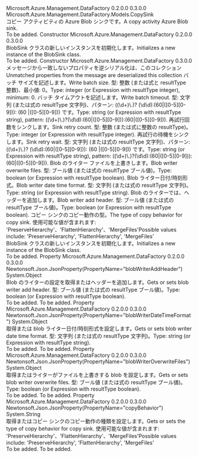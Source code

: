 <Type Name="BlobSink" FullName="Microsoft.Azure.Management.DataFactory.Models.BlobSink">
  <TypeSignature Language="C#" Value="public class BlobSink : Microsoft.Azure.Management.DataFactory.Models.CopySink" />
  <TypeSignature Language="ILAsm" Value=".class public auto ansi beforefieldinit BlobSink extends Microsoft.Azure.Management.DataFactory.Models.CopySink" />
  <TypeSignature Language="DocId" Value="T:Microsoft.Azure.Management.DataFactory.Models.BlobSink" />
  <TypeSignature Language="VB.NET" Value="Public Class BlobSink&#xA;Inherits CopySink" />
  <TypeSignature Language="F#" Value="type BlobSink = class&#xA;    inherit CopySink" />
  <AssemblyInfo>
    <AssemblyName>Microsoft.Azure.Management.DataFactory</AssemblyName>
    <AssemblyVersion>0.2.0.0</AssemblyVersion>
    <AssemblyVersion>0.3.0.0</AssemblyVersion>
  </AssemblyInfo>
  <Base>
    <BaseTypeName>Microsoft.Azure.Management.DataFactory.Models.CopySink</BaseTypeName>
  </Base>
  <Interfaces />
  <Docs>
    <summary>
            <span data-ttu-id="994db-101">コピー アクティビティの Azure Blob シンクです。</span><span class="sxs-lookup"><span data-stu-id="994db-101">A copy activity Azure Blob sink.</span></span>
            </summary>
    <remarks>To be added.</remarks>
  </Docs>
  <Members>
    <Member MemberName=".ctor">
      <MemberSignature Language="C#" Value="public BlobSink ();" />
      <MemberSignature Language="ILAsm" Value=".method public hidebysig specialname rtspecialname instance void .ctor() cil managed" />
      <MemberSignature Language="DocId" Value="M:Microsoft.Azure.Management.DataFactory.Models.BlobSink.#ctor" />
      <MemberSignature Language="VB.NET" Value="Public Sub New ()" />
      <MemberType>Constructor</MemberType>
      <AssemblyInfo>
        <AssemblyName>Microsoft.Azure.Management.DataFactory</AssemblyName>
        <AssemblyVersion>0.2.0.0</AssemblyVersion>
        <AssemblyVersion>0.3.0.0</AssemblyVersion>
      </AssemblyInfo>
      <Parameters />
      <Docs>
        <summary>
            <span data-ttu-id="994db-102">BlobSink クラスの新しいインスタンスを初期化します。</span><span class="sxs-lookup"><span data-stu-id="994db-102">Initializes a new instance of the BlobSink class.</span></span>
            </summary>
        <remarks>To be added.</remarks>
      </Docs>
    </Member>
    <Member MemberName=".ctor">
      <MemberSignature Language="C#" Value="public BlobSink (System.Collections.Generic.IDictionary&lt;string,object&gt; additionalProperties = null, object writeBatchSize = null, object writeBatchTimeout = null, object sinkRetryCount = null, object sinkRetryWait = null, object blobWriterOverwriteFiles = null, object blobWriterDateTimeFormat = null, object blobWriterAddHeader = null, string copyBehavior = null);" />
      <MemberSignature Language="ILAsm" Value=".method public hidebysig specialname rtspecialname instance void .ctor(class System.Collections.Generic.IDictionary`2&lt;string, object&gt; additionalProperties, object writeBatchSize, object writeBatchTimeout, object sinkRetryCount, object sinkRetryWait, object blobWriterOverwriteFiles, object blobWriterDateTimeFormat, object blobWriterAddHeader, string copyBehavior) cil managed" />
      <MemberSignature Language="DocId" Value="M:Microsoft.Azure.Management.DataFactory.Models.BlobSink.#ctor(System.Collections.Generic.IDictionary{System.String,System.Object},System.Object,System.Object,System.Object,System.Object,System.Object,System.Object,System.Object,System.String)" />
      <MemberSignature Language="VB.NET" Value="Public Sub New (Optional additionalProperties As IDictionary(Of String, Object) = null, Optional writeBatchSize As Object = null, Optional writeBatchTimeout As Object = null, Optional sinkRetryCount As Object = null, Optional sinkRetryWait As Object = null, Optional blobWriterOverwriteFiles As Object = null, Optional blobWriterDateTimeFormat As Object = null, Optional blobWriterAddHeader As Object = null, Optional copyBehavior As String = null)" />
      <MemberSignature Language="F#" Value="new Microsoft.Azure.Management.DataFactory.Models.BlobSink : System.Collections.Generic.IDictionary&lt;string, obj&gt; * obj * obj * obj * obj * obj * obj * obj * string -&gt; Microsoft.Azure.Management.DataFactory.Models.BlobSink" Usage="new Microsoft.Azure.Management.DataFactory.Models.BlobSink (additionalProperties, writeBatchSize, writeBatchTimeout, sinkRetryCount, sinkRetryWait, blobWriterOverwriteFiles, blobWriterDateTimeFormat, blobWriterAddHeader, copyBehavior)" />
      <MemberType>Constructor</MemberType>
      <AssemblyInfo>
        <AssemblyName>Microsoft.Azure.Management.DataFactory</AssemblyName>
        <AssemblyVersion>0.3.0.0</AssemblyVersion>
      </AssemblyInfo>
      <Parameters>
        <Parameter Name="additionalProperties" Type="System.Collections.Generic.IDictionary&lt;System.String,System.Object&gt;" />
        <Parameter Name="writeBatchSize" Type="System.Object" />
        <Parameter Name="writeBatchTimeout" Type="System.Object" />
        <Parameter Name="sinkRetryCount" Type="System.Object" />
        <Parameter Name="sinkRetryWait" Type="System.Object" />
        <Parameter Name="blobWriterOverwriteFiles" Type="System.Object" />
        <Parameter Name="blobWriterDateTimeFormat" Type="System.Object" />
        <Parameter Name="blobWriterAddHeader" Type="System.Object" />
        <Parameter Name="copyBehavior" Type="System.String" />
      </Parameters>
      <Docs>
        <param name="additionalProperties"><span data-ttu-id="994db-103">メッセージから一致しないプロパティを逆シリアル化は、このコレクション</span><span class="sxs-lookup"><span data-stu-id="994db-103">Unmatched properties from the message are deserialized this collection</span></span></param>
        <param name="writeBatchSize"><span data-ttu-id="994db-104">バッチ サイズを記述します。</span><span class="sxs-lookup"><span data-stu-id="994db-104">Write batch size.</span></span> <span data-ttu-id="994db-105">型: 整数 (または式と resultType 整数)、最小値: 0。</span><span class="sxs-lookup"><span data-stu-id="994db-105">Type: integer (or Expression with resultType integer), minimum: 0.</span></span></param>
        <param name="writeBatchTimeout"><span data-ttu-id="994db-106">バッチ タイムアウトを記述します。</span><span class="sxs-lookup"><span data-stu-id="994db-106">Write batch timeout.</span></span> <span data-ttu-id="994db-107">型: 文字列 (または式の resultType 文字列)、パターン: ((\d+)\.)? (\d\d):(60|([0-5][0-9])): (60 |([0-5][0-9])) です。</span><span class="sxs-lookup"><span data-stu-id="994db-107">Type: string (or Expression with resultType string), pattern: ((\d+)\.)?(\d\d):(60|([0-5][0-9])):(60|([0-5][0-9])).</span></span></param>
        <param name="sinkRetryCount"><span data-ttu-id="994db-108">再試行回数をシンクします。</span><span class="sxs-lookup"><span data-stu-id="994db-108">Sink retry count.</span></span> <span data-ttu-id="994db-109">型: 整数 (または式に整数の resultType)。</span><span class="sxs-lookup"><span data-stu-id="994db-109">Type: integer (or Expression with resultType integer).</span></span></param>
        <param name="sinkRetryWait"><span data-ttu-id="994db-110">再試行の待機をシンクします。</span><span class="sxs-lookup"><span data-stu-id="994db-110">Sink retry wait.</span></span> <span data-ttu-id="994db-111">型: 文字列 (または式の resultType 文字列)、パターン: ((\d+)\.)? (\d\d):(60|([0-5][0-9])): (60 |([0-5][0-9])) です。</span><span class="sxs-lookup"><span data-stu-id="994db-111">Type: string (or Expression with resultType string), pattern: ((\d+)\.)?(\d\d):(60|([0-5][0-9])):(60|([0-5][0-9])).</span></span></param>
        <param name="blobWriterOverwriteFiles"><span data-ttu-id="994db-112">Blob のライター ファイルを上書きします。</span><span class="sxs-lookup"><span data-stu-id="994db-112">Blob writer overwrite files.</span></span>
            <span data-ttu-id="994db-113">型: ブール値 (または式の resultType ブール値)。</span><span class="sxs-lookup"><span data-stu-id="994db-113">Type: boolean (or Expression with resultType boolean).</span></span></param>
        <param name="blobWriterDateTimeFormat"><span data-ttu-id="994db-114">Blob ライター日付/時刻形式。</span><span class="sxs-lookup"><span data-stu-id="994db-114">Blob writer date time format.</span></span> <span data-ttu-id="994db-115">型: 文字列 (または式の resultType 文字列)。</span><span class="sxs-lookup"><span data-stu-id="994db-115">Type: string (or Expression with resultType string).</span></span></param>
        <param name="blobWriterAddHeader"><span data-ttu-id="994db-116">Blob のライターでは、ヘッダーを追加します。</span><span class="sxs-lookup"><span data-stu-id="994db-116">Blob writer add header.</span></span> <span data-ttu-id="994db-117">型: ブール値 (または式の resultType ブール値)。</span><span class="sxs-lookup"><span data-stu-id="994db-117">Type: boolean (or Expression with resultType boolean).</span></span></param>
        <param name="copyBehavior"><span data-ttu-id="994db-118">コピー シンクのコピー動作の型。</span><span class="sxs-lookup"><span data-stu-id="994db-118">The type of copy behavior for copy sink.</span></span>
            <span data-ttu-id="994db-119">使用可能な値が含まれます: 'PreserveHierarchy'、'FlattenHierarchy'、'MergeFiles'</span><span class="sxs-lookup"><span data-stu-id="994db-119">Possible values include: 'PreserveHierarchy', 'FlattenHierarchy', 'MergeFiles'</span></span></param>
        <summary>
            <span data-ttu-id="994db-120">BlobSink クラスの新しいインスタンスを初期化します。</span><span class="sxs-lookup"><span data-stu-id="994db-120">Initializes a new instance of the BlobSink class.</span></span>
            </summary>
        <remarks>To be added.</remarks>
      </Docs>
    </Member>
    <Member MemberName="BlobWriterAddHeader">
      <MemberSignature Language="C#" Value="public object BlobWriterAddHeader { get; set; }" />
      <MemberSignature Language="ILAsm" Value=".property instance object BlobWriterAddHeader" />
      <MemberSignature Language="DocId" Value="P:Microsoft.Azure.Management.DataFactory.Models.BlobSink.BlobWriterAddHeader" />
      <MemberSignature Language="VB.NET" Value="Public Property BlobWriterAddHeader As Object" />
      <MemberSignature Language="F#" Value="member this.BlobWriterAddHeader : obj with get, set" Usage="Microsoft.Azure.Management.DataFactory.Models.BlobSink.BlobWriterAddHeader" />
      <MemberType>Property</MemberType>
      <AssemblyInfo>
        <AssemblyName>Microsoft.Azure.Management.DataFactory</AssemblyName>
        <AssemblyVersion>0.2.0.0</AssemblyVersion>
        <AssemblyVersion>0.3.0.0</AssemblyVersion>
      </AssemblyInfo>
      <Attributes>
        <Attribute>
          <AttributeName>Newtonsoft.Json.JsonProperty(PropertyName="blobWriterAddHeader")</AttributeName>
        </Attribute>
      </Attributes>
      <ReturnValue>
        <ReturnType>System.Object</ReturnType>
      </ReturnValue>
      <Docs>
        <summary>
            <span data-ttu-id="994db-121">Blob のライターの設定を取得またはヘッダーを追加します。</span><span class="sxs-lookup"><span data-stu-id="994db-121">Gets or sets blob writer add header.</span></span> <span data-ttu-id="994db-122">型: ブール値 (または式の resultType ブール値)。</span><span class="sxs-lookup"><span data-stu-id="994db-122">Type: boolean (or Expression with resultType boolean).</span></span>
            </summary>
        <value>To be added.</value>
        <remarks>To be added.</remarks>
      </Docs>
    </Member>
    <Member MemberName="BlobWriterDateTimeFormat">
      <MemberSignature Language="C#" Value="public object BlobWriterDateTimeFormat { get; set; }" />
      <MemberSignature Language="ILAsm" Value=".property instance object BlobWriterDateTimeFormat" />
      <MemberSignature Language="DocId" Value="P:Microsoft.Azure.Management.DataFactory.Models.BlobSink.BlobWriterDateTimeFormat" />
      <MemberSignature Language="VB.NET" Value="Public Property BlobWriterDateTimeFormat As Object" />
      <MemberSignature Language="F#" Value="member this.BlobWriterDateTimeFormat : obj with get, set" Usage="Microsoft.Azure.Management.DataFactory.Models.BlobSink.BlobWriterDateTimeFormat" />
      <MemberType>Property</MemberType>
      <AssemblyInfo>
        <AssemblyName>Microsoft.Azure.Management.DataFactory</AssemblyName>
        <AssemblyVersion>0.2.0.0</AssemblyVersion>
        <AssemblyVersion>0.3.0.0</AssemblyVersion>
      </AssemblyInfo>
      <Attributes>
        <Attribute>
          <AttributeName>Newtonsoft.Json.JsonProperty(PropertyName="blobWriterDateTimeFormat")</AttributeName>
        </Attribute>
      </Attributes>
      <ReturnValue>
        <ReturnType>System.Object</ReturnType>
      </ReturnValue>
      <Docs>
        <summary>
            <span data-ttu-id="994db-123">取得または blob ライター日付/時刻形式を設定します。</span><span class="sxs-lookup"><span data-stu-id="994db-123">Gets or sets blob writer date time format.</span></span> <span data-ttu-id="994db-124">型: 文字列 (または式の resultType 文字列)。</span><span class="sxs-lookup"><span data-stu-id="994db-124">Type: string (or Expression with resultType string).</span></span>
            </summary>
        <value>To be added.</value>
        <remarks>To be added.</remarks>
      </Docs>
    </Member>
    <Member MemberName="BlobWriterOverwriteFiles">
      <MemberSignature Language="C#" Value="public object BlobWriterOverwriteFiles { get; set; }" />
      <MemberSignature Language="ILAsm" Value=".property instance object BlobWriterOverwriteFiles" />
      <MemberSignature Language="DocId" Value="P:Microsoft.Azure.Management.DataFactory.Models.BlobSink.BlobWriterOverwriteFiles" />
      <MemberSignature Language="VB.NET" Value="Public Property BlobWriterOverwriteFiles As Object" />
      <MemberSignature Language="F#" Value="member this.BlobWriterOverwriteFiles : obj with get, set" Usage="Microsoft.Azure.Management.DataFactory.Models.BlobSink.BlobWriterOverwriteFiles" />
      <MemberType>Property</MemberType>
      <AssemblyInfo>
        <AssemblyName>Microsoft.Azure.Management.DataFactory</AssemblyName>
        <AssemblyVersion>0.2.0.0</AssemblyVersion>
        <AssemblyVersion>0.3.0.0</AssemblyVersion>
      </AssemblyInfo>
      <Attributes>
        <Attribute>
          <AttributeName>Newtonsoft.Json.JsonProperty(PropertyName="blobWriterOverwriteFiles")</AttributeName>
        </Attribute>
      </Attributes>
      <ReturnValue>
        <ReturnType>System.Object</ReturnType>
      </ReturnValue>
      <Docs>
        <summary>
            <span data-ttu-id="994db-125">取得またはライターがファイルを上書きする blob を設定します。</span><span class="sxs-lookup"><span data-stu-id="994db-125">Gets or sets blob writer overwrite files.</span></span> <span data-ttu-id="994db-126">型: ブール値 (または式の resultType ブール値)。</span><span class="sxs-lookup"><span data-stu-id="994db-126">Type: boolean (or Expression with resultType boolean).</span></span>
            </summary>
        <value>To be added.</value>
        <remarks>To be added.</remarks>
      </Docs>
    </Member>
    <Member MemberName="CopyBehavior">
      <MemberSignature Language="C#" Value="public string CopyBehavior { get; set; }" />
      <MemberSignature Language="ILAsm" Value=".property instance string CopyBehavior" />
      <MemberSignature Language="DocId" Value="P:Microsoft.Azure.Management.DataFactory.Models.BlobSink.CopyBehavior" />
      <MemberSignature Language="VB.NET" Value="Public Property CopyBehavior As String" />
      <MemberSignature Language="F#" Value="member this.CopyBehavior : string with get, set" Usage="Microsoft.Azure.Management.DataFactory.Models.BlobSink.CopyBehavior" />
      <MemberType>Property</MemberType>
      <AssemblyInfo>
        <AssemblyName>Microsoft.Azure.Management.DataFactory</AssemblyName>
        <AssemblyVersion>0.2.0.0</AssemblyVersion>
        <AssemblyVersion>0.3.0.0</AssemblyVersion>
      </AssemblyInfo>
      <Attributes>
        <Attribute>
          <AttributeName>Newtonsoft.Json.JsonProperty(PropertyName="copyBehavior")</AttributeName>
        </Attribute>
      </Attributes>
      <ReturnValue>
        <ReturnType>System.String</ReturnType>
      </ReturnValue>
      <Docs>
        <summary>
            <span data-ttu-id="994db-127">取得またはコピー シンクのコピー動作の種類を設定します。</span><span class="sxs-lookup"><span data-stu-id="994db-127">Gets or sets the type of copy behavior for copy sink.</span></span> <span data-ttu-id="994db-128">使用可能な値が含まれます: 'PreserveHierarchy'、'FlattenHierarchy'、'MergeFiles'</span><span class="sxs-lookup"><span data-stu-id="994db-128">Possible values include: 'PreserveHierarchy', 'FlattenHierarchy', 'MergeFiles'</span></span>
            </summary>
        <value>To be added.</value>
        <remarks>To be added.</remarks>
      </Docs>
    </Member>
  </Members>
</Type>